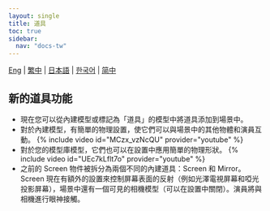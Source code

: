 ```yaml
---
layout: single
title: 道具
toc: true
sidebar:
  nav: "docs-tw"
---
```

[Eng](/tw/dancexr/features/props) | [繁中](/tw/tw/dancexr/features/props) | [日本語](/jp/tw/dancexr/features/props) | [한국어](/kr/tw/dancexr/features/props) | [简中](/zh/tw/dancexr/features/props)


## 新的道具功能
* 現在您可以從內建模型或標記為「道具」的模型中將道具添加到場景中。
* 對於內建模型，有簡單的物理設置，使它們可以與場景中的其他物體和演員互動。
{% include video id="MCzx_vzNcQU" provider="youtube" %}
* 對於您的模型庫模型，它們也可以在設置中應用簡單的物理形狀。
{% include video id="UEc7kLflt7o" provider="youtube" %}
* 之前的 Screen 物件被拆分為兩個不同的內建道具：Screen 和 Mirror。Screen 現在有額外的設置來控制屏幕表面的反射（例如光澤電視屏幕和啞光投影屏幕），場景中還有一個可見的相機模型（可以在設置中關閉）。演員將與相機進行眼神接觸。